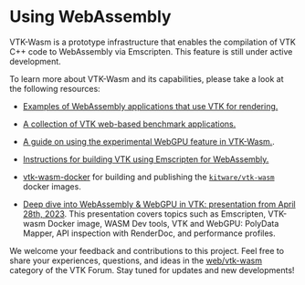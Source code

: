 # Using WebAssembly

VTK-Wasm is a prototype infrastructure that enables the compilation of VTK C++ code to WebAssembly via Emscripten. This feature is still under active development.

To learn more about VTK-Wasm and its capabilities, please take a look at the following resources:

* [Examples of WebAssembly applications that use VTK for rendering.](https://gitlab.kitware.com/vtk/vtk/-/tree/master/Examples/Emscripten/Cxx)

* [A collection of VTK web-based benchmark applications.](https://github.com/Kitware/vtkWasmBenchmarks)

* [A guide on using the experimental WebGPU feature in VTK-Wasm.](https://discourse.vtk.org/t/guide-how-do-i-use-vtk-wasm-webgpu-experimental-feature/11164).

* [Instructions for building VTK using Emscripten for WebAssembly.](../advanced/build_wasm_emscripten.md)

* [vtk-wasm-docker](https://gitlab.kitware.com/vtk/vtk-wasm-docker) for building and publishing the [`kitware/vtk-wasm`](https://hub.docker.com/r/kitware/vtk-wasm) docker images.

* [Deep dive into WebAssembly & WebGPU in VTK: presentation from April 28th, 2023](https://docs.google.com/presentation/d/1Nl0TVa55616QKCSHP54BoYBvByMKe6lIUl6IFZqSeJo/edit#slide=id.p). This presentation covers topics such as Emscripten, VTK-wasm Docker image, WASM Dev tools, VTK and WebGPU: PolyData Mapper, API inspection with RenderDoc, and performance profiles.

We welcome your feedback and contributions to this project. Feel free to share your experiences, questions, and ideas in the [web/vtk-wasm](https://discourse.vtk.org/c/web/vtk-wasm/12) category of the VTK Forum. Stay tuned for updates and new developments!
